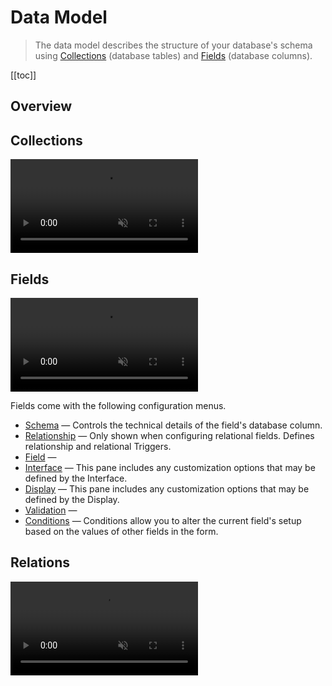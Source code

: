 # Data Model

> The data model describes the structure of your database's schema using [Collections](/app/content-collections/)
> (database tables) and [Fields](/reference/system/fields/) (database columns).

[[toc]]

<!--
:::tip Before You Begin

Add Text Here.

:::

:::tip Learn More

Add Text Here.

::::
-->

## Overview

<!--
Collections -> Data Tables
System Collections -> Highlight key characteristics. Link to System Collections page.
Fields -> Table Columns
Items -> Table Rows
-->

## Collections

<video title="Collections" autoplay muted loop controls>
	<source src="" type="video/mp4" />
</video>

## Fields

<video title="Fields" autoplay muted loop controls>
	<source src="" type="video/mp4" />
</video>

Fields come with the following configuration menus.

- [Schema]() — Controls the technical details of the field's database column.
- [Relationship]() — Only shown when configuring relational fields. Defines relationship and relational Triggers.
- [Field]() —
- [Interface]() — This pane includes any customization options that may be defined by the Interface.
- [Display]() — This pane includes any customization options that may be defined by the Display.
- [Validation]() —
- [Conditions]() — Conditions allow you to alter the current field's setup based on the values of other fields in the
  form.

## Relations

<video title="Relations" autoplay muted loop controls>
	<source src="" type="video/mp4" />
</video>

<!--
Explain what a relationship is, what it looks like, and why we need them.
Link to the relationships page.
-->
